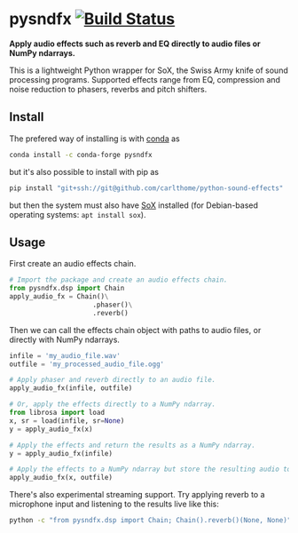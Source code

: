 # pysndfx [![Build Status](https://travis-ci.com/carlthome/python-audio-effects.svg?token=qQ1KCZyDBme5XxMwuNVj&branch=master)](https://travis-ci.com/carlthome/python-audio-effects)
**Apply audio effects such as reverb and EQ directly to audio files or NumPy ndarrays.**

This is a lightweight Python wrapper for SoX, the Swiss Army knife of sound processing programs. Supported effects range from EQ, compression and noise reduction to phasers, reverbs and pitch shifters.

## Install
The prefered way of installing is with [conda](https://anaconda.org/) as
```sh
conda install -c conda-forge pysndfx
```
but it's also possible to install with pip as
```sh
pip install "git+ssh://git@github.com/carlthome/python-sound-effects"
```
but then the system must also have [SoX](http://sox.sourceforge.net/) installed (for Debian-based operating systems: `apt install sox`).

## Usage
First create an audio effects chain.
```python
# Import the package and create an audio effects chain.
from pysndfx.dsp import Chain
apply_audio_fx = Chain()\
                     .phaser()\
                     .reverb()
```
Then we can call the effects chain object with paths to audio files, or directly with NumPy ndarrays.
```python
infile = 'my_audio_file.wav'
outfile = 'my_processed_audio_file.ogg'

# Apply phaser and reverb directly to an audio file.
apply_audio_fx(infile, outfile)

# Or, apply the effects directly to a NumPy ndarray.
from librosa import load
x, sr = load(infile, sr=None)
y = apply_audio_fx(x)

# Apply the effects and return the results as a NumPy ndarray.
y = apply_audio_fx(infile)

# Apply the effects to a NumPy ndarray but store the resulting audio to disk.
apply_audio_fx(x, outfile)
```
There's also experimental streaming support. Try applying reverb to a microphone input and listening to the results live like this:
```sh
python -c "from pysndfx.dsp import Chain; Chain().reverb()(None, None)"
```
